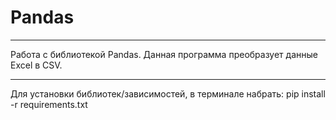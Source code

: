 # Pandas
***
Работа с библиотекой Pandas.
Данная программа преобразует данные Excel в CSV.
***
Для установки библиотек/зависимостей, в терминале набрать: 
pip install -r requirements.txt
